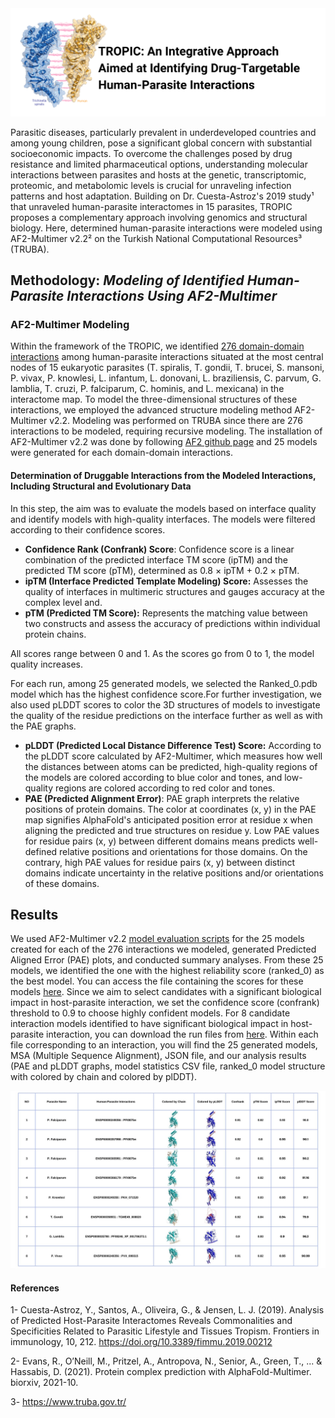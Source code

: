 <img width="1099" alt="github-title" src="Title-Tropic.png">

Parasitic diseases, particularly prevalent in underdeveloped countries and among young children, pose a significant global concern with substantial socioeconomic impacts. To overcome the challenges posed by drug resistance and limited pharmaceutical options, understanding molecular interactions between parasites and hosts at the genetic, transcriptomic, proteomic, and metabolomic levels is crucial for unraveling infection patterns and host adaptation. Building on Dr. Cuesta-Astroz's 2019 study¹ that unraveled human-parasite interactomes in 15 parasites, TROPIC proposes a complementary approach involving genomics and structural biology. Here, determined human-parasite interactions were modeled using AF2-Multimer v2.2² on the Turkish National Computational Resources³ (TRUBA).

## Methodology: _Modeling of Identified Human-Parasite Interactions Using AF2-Multimer_

### AF2-Multimer Modeling

Within the framework of the TROPIC, we identified [276 domain-domain interactions](https://github.com/beyzakaynarca/TROPIC/blob/main/Determined-human-parasite-interactions.txt) among human-parasite interactions situated at the most central nodes of 15 eukaryotic parasites (T. spiralis, T. gondii, T. brucei, S. mansoni, P. vivax, P. knowlesi, L. infantum, L. donovani, L. braziliensis, C. parvum, G. lamblia, T. cruzi, P. falciparum, C. hominis, and L. mexicana) in the interactome map. To model the three-dimensional structures of these interactions, we employed the advanced structure modeling method AF2-Multimer v2.2. Modeling was performed on TRUBA since there are 276 interactions to be modeled, requiring recursive modeling. The installation of AF2-Multimer v2.2 was done by following [AF2 github page](https://github.com/google-deepmind/alphafold) and 25 models were generated for each domain-domain interactions.


#### Determination of Druggable Interactions from the Modeled Interactions, Including Structural and Evolutionary Data

In this step, the aim was to evaluate the models based on interface quality and identify models with high-quality interfaces. The models were filtered according to their confidence scores. 
- **Confidence Rank (Confrank) Score**: Confidence score is a linear combination of the predicted interface TM score (ipTM) and the predicted TM score (pTM), determined as 0.8 × ipTM + 0.2 × pTM. 
- **ipTM (Interface Predicted Template Modeling) Score:** Assesses the quality of interfaces in multimeric structures and gauges accuracy at the complex level and. 
- **pTM (Predicted TM Score):** Represents the matching value between two constructs and assess the accuracy of predictions within individual protein chains.

All scores range between 0 and 1. As the scores go from 0 to 1, the model quality increases.

For each run, among 25 generated models, we selected the Ranked_0.pdb model which has the highest confidence score.For further investigation, we also used pLDDT scores to color the 3D structures of models to investigate the quality of the residue predictions on the interface further as well as with the PAE graphs.

- **pLDDT (Predicted Local Distance Difference Test) Score:** According to the pLDDT score calculated by AF2-Multimer, which measures how well the distances between atoms can be predicted, high-quality regions of the models are colored according to blue color and tones, and low-quality regions are colored according to red color and tones.
- **PAE (Predicted Alignment Error)**: PAE graph interprets the relative positions of protein domains. The color at coordinates (x, y) in the PAE map signifies AlphaFold's anticipated position error at residue x when aligning the predicted and true structures on residue y.
Low PAE values for residue pairs (x, y) between different domains means predicts well-defined relative positions and orientations for those domains. On the contrary, high PAE values for residue pairs (x, y) between distinct domains indicate uncertainty in the relative positions and/or orientations of these domains.

## Results
We used AF2-Multimer v2.2 [model evaluation scripts](https://github.com/grandrea/Alphafold-analysis) for the 25 models created for each of the 276 interactions we modeled, generated Predicted Aligned Error (PAE) plots, and conducted summary analyses. From these 25 models, we identified the one with the highest reliability score (ranked_0) as the best model. You can access the file containing the scores for these models [here](TROPIC-AF2-results.csv).
Since we aim to select candidates with a significant biological impact in host-parasite interaction, we set the confidence score (confrank) threshold to 0.9 to choose highly confident models. For 8 candidate interaction models identified to have significant biological impact in host-parasite interaction, you can download the run files from [here](). Within each file corresponding to an interaction, you will find the 25 generated models, MSA (Multiple Sequence Alignment), JSON file, and our analysis results (PAE and pLDDT graphs, model statistics CSV file, ranked_0 model structure with colored by chain and colored by plDDT).

![tropic-final-candidates](tropic-final-candidates.jpeg)


#### References
1- Cuesta-Astroz, Y., Santos, A., Oliveira, G., & Jensen, L. J. (2019). Analysis of Predicted Host-Parasite Interactomes Reveals Commonalities and Specificities Related to Parasitic Lifestyle and Tissues Tropism. Frontiers in immunology, 10, 212. https://doi.org/10.3389/fimmu.2019.00212

2- Evans, R., O’Neill, M., Pritzel, A., Antropova, N., Senior, A., Green, T., ... & Hassabis, D. (2021). Protein complex prediction with AlphaFold-Multimer. biorxiv, 2021-10.

3- https://www.truba.gov.tr/
